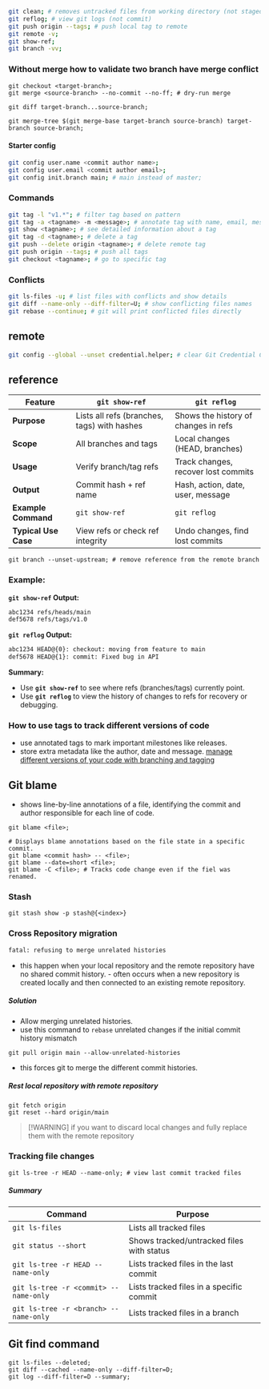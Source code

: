```bash
git clean; # removes untracked files from working directory (not staged, committed, ignored)
git reflog; # view git logs (not commit)
git push origin --tags; # push local tag to remote
git remote -v;
git show-ref;
git branch -vv;
```
### Without merge how to validate two branch have merge conflict
```shell
git checkout <target-branch>;
git merge <source-branch> --no-commit --no-ff; # dry-run merge

git diff target-branch...source-branch;

git merge-tree $(git merge-base target-branch source-branch) target-branch source-branch;

```
#### Starter config
```bash
git config user.name <commit author name>;
git config user.email <commit author email>;
git config init.branch main; # main instead of master;
```
### Commands
```bash
git tag -l "v1.*"; # filter tag based on pattern
git tag -a <tagname> -m <message>; # annotate tag with name, email, message
git show <tagname>; # see detailed information about a tag
git tag -d <tagname>; # delete a tag
git push --delete origin <tagname>; # delete remote tag
git push origin --tags; # push all tags
git checkout <tagname>; # go to specific tag
```
### Conflicts
```bash
git ls-files -u; # list files with conflicts and show details
git diff --name-only --diff-filter=U; # show conflicting files names
git rebase --continue; # git will print conflicted files directly
```
## remote
```bash
git config --global --unset credential.helper; # clear Git Credential Cache
```
## reference

| **Feature**          | **`git show-ref`**                          | **`git reflog`**                     |
| -------------------- | ------------------------------------------- | ------------------------------------ |
| **Purpose**          | Lists all refs (branches, tags) with hashes | Shows the history of changes in refs |
| **Scope**            | All branches and tags                       | Local changes (HEAD, branches)       |
| **Usage**            | Verify branch/tag refs                      | Track changes, recover lost commits  |
| **Output**           | Commit hash + ref name                      | Hash, action, date, user, message    |
| **Example Command**  | `git show-ref`                              | `git reflog`                         |
| **Typical Use Case** | View refs or check ref integrity            | Undo changes, find lost commits      |
```shell
git branch --unset-upstream; # remove reference from the remote branch
```
### Example:

**`git show-ref` Output:**
```bash
abc1234 refs/heads/main
def5678 refs/tags/v1.0
```

**`git reflog` Output:**
```bash
abc1234 HEAD@{0}: checkout: moving from feature to main
def5678 HEAD@{1}: commit: Fixed bug in API
```

**Summary:**
- Use **`git show-ref`** to see where refs (branches/tags) currently point.
- Use **`git reflog`** to view the history of changes to refs for recovery or debugging. 

### How to use tags to track different versions of code
- use annotated tags to mark important milestones like releases.
- store extra metadata like the author, date and message.
[manage different versions of your code with branching and tagging](https://www.linkedin.com/advice/3/how-can-you-manage-different-versions-your-code-branching)


## Git blame
- shows line-by-line annotations of a file, identifying the commit and author responsible for each line of code.

```shell
git blame <file>;

# Displays blame annotations based on the file state in a specific commit.
git blame <commit hash> -- <file>;
git blame --date=short <file>;
git blame -C <file>; # Tracks code change even if the fiel was renamed.
```

### Stash
```shell
git stash show -p stash@{<index>}
```

### Cross Repository migration

```txt
fatal: refusing to merge unrelated histories
```
- this happen when your local repository and the remote repository have no shared commit history. - often occurs when a new repository is created locally and then connected to an existing remote repository.
##### Solution 
- Allow merging unrelated histories.
- use this command to `rebase` unrelated changes if the initial commit history mismatch
```shell
git pull origin main --allow-unrelated-histories
```
- this forces git to merge the different commit histories.
##### Rest local repository with remote repository
```shell
git fetch origin
git reset --hard origin/main
```
> [!WARNING] if you want to discard local changes and fully replace them with the remote repository

### Tracking file changes
```shell
git ls-tree -r HEAD --name-only; # view last commit tracked files
```

##### **Summary**

| Command                               | Purpose                                   |
| ------------------------------------- | ----------------------------------------- |
| `git ls-files`                        | Lists all tracked files                   |
| `git status --short`                  | Shows tracked/untracked files with status |
| `git ls-tree -r HEAD --name-only`     | Lists tracked files in the last commit    |
| `git ls-tree -r <commit> --name-only` | Lists tracked files in a specific commit  |
| `git ls-tree -r <branch> --name-only` | Lists tracked files in a branch           |
## Git find command
```shell
git ls-files --deleted;
git diff --cached --name-only --diff-filter=D;
git log --diff-filter=D --summary;
```
